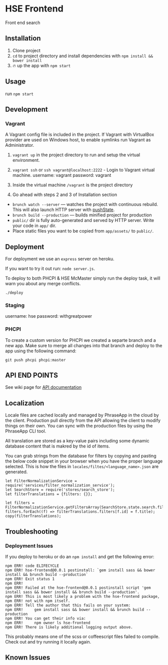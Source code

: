 # HSE Frontend
Front end search

## Installation

1. Clone project
2. `cd` to project directory and install dependencies with `npm install && bower install`
3. :fire: up the app with `npm start`

## Usage

run `npm start`

## Development

### Vagrant

A Vagrant config file is included in the project.
If Vagrant with VirtualBox provider are used on Windows host, to enable symlinks run Vagrant as Administrator.

1. `vagrant up` in the project directory to run and setup the virtual environment.
2. `vagrant ssh` or `ssh vagrant@localhost:2222` - Login to Vagrant virtual machine.
username: vagrant
password: vagrant

3. Inside the virtual machine `/vagrant` is the project directory
4. Go ahead with steps 2 and 3 of Installation section

- `brunch watch --server` — watches the project with continuous rebuild. This will also launch HTTP server with [pushState](https://developer.mozilla.org/en-US/docs/Web/Guide/API/DOM/Manipulating_the_browser_history).
- `brunch build --production` — builds minified project for production
- `public/` dir is fully auto-generated and served by HTTP server.  Write your code in `app/` dir.
- Place static files you want to be copied from `app/assets/` to `public/`.

## Deployment

For deployment we use an `express` server on heroku.

If you want to try it out run: `node server.js`.

To deploy to both PHCPI & HSE McMaster simply run the deploy task, it will warn you about any merge conflicts.

```
./deploy
```

### Staging

username: hse
password: withgreatpower

### PHCPI

To create a custom version for PHCPI we created a separte branch and a new app. Make sure to merge all
changes into that branch and deploy to the app using the following command:

    git push phcpi phcpi:master

## API END POINTS

See wiki page for [API documentation](https://github.com/func-i/hse-frontend/wiki/API-End-Points)

## Localization

Locale files are cached locally and managed by PhraseApp in the cloud by the client. Production pull directly from the API
allowing the client to modify things on their own. You can sync with the production files by using the PhraseApp CLI tool.

All translation are stored as a key-value pairs including some dynamic database content that is makred by the id
of items.

You can grab strings from the database for filters by copying and pasting the below code snippet in your browser
when you have the proper language selected. This is how the files in `locales/filtes/<language_name>.json` are generated.

    let FilterNormalizationService = require('services/filter_normalization_service');
    let SearchStore = require('stores/search_store');
    let filterTranslations = {filters: {}};

    let filters = FilterNormalizationService.getFiltersArray(SearchStore.state.search.filters);
    filters.forEach((f) => filterTranslations.filters[f.id] = f.title);
    copy(filterTranslations);

## Troubleshooting

### Deployment Issues

If you deploy to heroku or do an `npm install` and get the following error:

```
npm ERR! code ELIFECYCLE
npm ERR! hse-frontend@0.0.1 postinstall: `gem install sass && bower install && brunch build --production`
npm ERR! Exit status 1
npm ERR!
npm ERR! Failed at the hse-frontend@0.0.1 postinstall script 'gem install sass && bower install && brunch build --production'.
npm ERR! This is most likely a problem with the hse-frontend package,
npm ERR! not with npm itself.
npm ERR! Tell the author that this fails on your system:
npm ERR!     gem install sass && bower install && brunch build --production
npm ERR! You can get their info via:
npm ERR!     npm owner ls hse-frontend
npm ERR! There is likely additional logging output above.
```

This probably means one of the scss or coffeescript files failed to compile. Check out and try running it locally again.

## Known Issues
